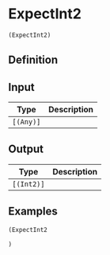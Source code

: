 # ExpectInt2

```clojure
(ExpectInt2)
```

## Definition


## Input
| Type | Description |
|------|-------------|
| `[(Any)]` |  |


## Output
| Type | Description |
|------|-------------|
| `[(Int2)]` |  |


## Examples

```clojure
(ExpectInt2

)
```
